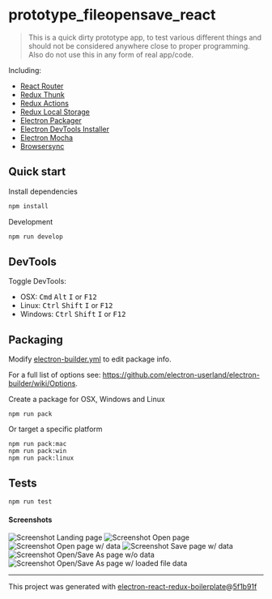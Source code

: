 # prototype_fileopensave_react

> This is a quick dirty prototype app, to test various different things and should not be considered anywhere close to proper programming. Also do not use this in any form of real app/code.

Including:

* [React Router](https://reacttraining.com/react-router/)
* [Redux Thunk](https://github.com/gaearon/redux-thunk/)
* [Redux Actions](https://github.com/acdlite/redux-actions/)
* [Redux Local Storage](https://github.com/elgerlambert/redux-localstorage/)
* [Electron Packager](https://github.com/electron-userland/electron-packager)
* [Electron DevTools Installer](https://github.com/MarshallOfSound/electron-devtools-installer)
* [Electron Mocha](https://github.com/jprichardson/electron-mocha)
* [Browsersync](https://browsersync.io/)

## Quick start


Install dependencies
```bash
npm install
```

Development
```bash
npm run develop
```

## DevTools

Toggle DevTools:

* OSX: <kbd>Cmd</kbd> <kbd>Alt</kbd> <kbd>I</kbd> or <kbd>F12</kbd>
* Linux: <kbd>Ctrl</kbd> <kbd>Shift</kbd> <kbd>I</kbd> or <kbd>F12</kbd>
* Windows: <kbd>Ctrl</kbd> <kbd>Shift</kbd> <kbd>I</kbd> or <kbd>F12</kbd>

## Packaging

Modify [electron-builder.yml](./electron-builder.yml) to edit package info.

For a full list of options see: https://github.com/electron-userland/electron-builder/wiki/Options.

Create a package for OSX, Windows and Linux
```
npm run pack
```

Or target a specific platform
```
npm run pack:mac
npm run pack:win
npm run pack:linux
```

## Tests

```
npm run test
```

#### Screenshots
![Screenshot Landing page](/doc/screenshot-01.png)
![Screenshot Open page](/doc/screenshot-02.png)
![Screenshot Open page w/ data](/doc/screenshot-03.png)
![Screenshot Save page w/ data](/doc/screenshot-04.png)
![Screenshot Open/Save As page w/o data](/doc/screenshot-05.png)
![Screenshot Open/Save As page w/ loaded file data](/doc/screenshot-06.png)

---

This project was generated with [electron-react-redux-boilerplate](https://github.com/jschr/electron-react-redux-boilerplate)@[5f1b91f](https://github.com/jschr/electron-react-redux-boilerplate/tree/5f1b91f0d26220e62b1811ebddd6c6491e7a38fb)
